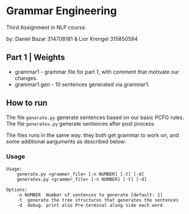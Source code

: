 # Grammar Engineering
Third Assignment in NLP course.

by: Daniel Bazar 314708181 & Lior Krengel 315850594

## Part 1 | Weights
* grammar1 - grammar file for part 1, with comment that motivate our changes.
* grammar1.gen - 10 sentences generated via grammar1.

## How to run

The file ``generate.py`` generate sentences based on our basic PCFG rules.  
The file ``generatex.py`` generate sentences after post process.

The files runs in the same way. they both get grammar to work on, and some additional aarguments as described below:  
### Usage
```
Usage:
    generate.py <grammer_file> [-n NUMBER] [-t] [-d]
    generatex.py <grammer_file> [-n NUMBER] [-t] [-d]

Options:
    -n NUMBER  Number of sentences to generate [default: 1]
    -t  generate the tree structures that generates the sentences
    -d  debug. print also Pre-terminal along side each word
```
